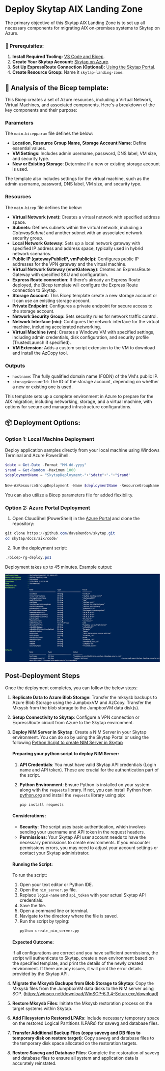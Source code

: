 # Deploy Skytap AIX Landing Zone 

The primary objective of this Skytap AIX Landing Zone is to set up all necessary components for migrating AIX on-premises systems to Skytap on Azure.

### 🚀 Prerequisites: ###

1. **Install Required Tooling:** [VS Code and Bicep](https://docs.microsoft.com/azure/azure-resource-manager/bicep/install?WT.mc_id=AZ-MVP-5000671).
2. **Create Your Skytap Account:** [Skytap on Azure](https://www.skytap.com/blog/creating-a-skytap-on-azure-account-from-the-azure-marketplace/).
3. **Set Up ExpressRoute Connection (Optional):** [Using the Skytap Portal](https://help.skytap.com/wan-create-self-managed-expressroute.html).
4. **Create Resource Group:** Name it `skytap-landing-zone`.

## 📝 Analysis of the Bicep template: ###

This Bicep creates a set of Azure resources, including a Virtual Network, Virtual Machines, and associated components. Here's a breakdown of the key components and their purpose:

### Parameters
 The `main.bicepparam` file defines the below:

- **Location, Resource Group Name, Storage Account Name**: Define essential values.
- **VM Settings**: Includes admin username, password, DNS label, VM size, and security type.
- **New or Existing Storage**: Determine if a new or existing storage account is used.

The template also includes settings for the virtual machine, such as the admin username, password, DNS label, VM size, and security type.

### Resources
 The `main.bicep` file defines the below:
   
   - **Virtual Network (vnet)**: Creates a virtual network with specified address space.
   - **Subnets**: Defines subnets within the virtual network, including a *GatewaySubnet* and another subnet with an associated network security group.
   - **Local Network Gateway**: Sets up a local network gateway with specified IP address and address space, typically used in hybrid network scenarios.
   - **Public IP (gatewayPublicIP, vmPublicIp)**: Configures public IP addresses for the VPN gateway and the virtual machine.
   - **Virtual Network Gateway (vnetGateway)**: Creates an ExpressRoute Gateway with specified SKU and configuration.
   - **Express Route connection**: If there's already an Express Route deployed, the Bicep template will configure the Express Route connection to Skytap.
   - **Storage Account**: This Bicep template create a new storage account or it can use an existing storage account.
   - **Private Endpoint**: Configures a private endpoint for secure access to the storage account.
   - **Network Security Group**: Sets security rules for network traffic control.
   - **Network Interface (nic)**: Configures the network interface for the virtual machine, including accelerated networking.
   - **Virtual Machine (vm)**: Creates a Windows VM with specified settings, including admin credentials, disk configuration, and security profile (TrustedLaunch if specified).
   - **VM Extension**: Adds a custom script extension to the VM to download and install the AzCopy tool.

### Outputs
   - `hostname`: The fully qualified domain name (FQDN) of the VM's public IP.
   - `storageAccountId`: The ID of the storage account, depending on whether a new or existing one is used.

This template sets up a complete environment in Azure to prepare for the AIX migration, including networking, storage, and a virtual machine, with options for secure and managed infrastructure configurations.



## 📦 Deployment Options: ##

### Option 1: Local Machine Deployment

Deploy application samples directly from your local machine using Windows Terminal and Azure PowerShell.

```powershell
$date = Get-Date -Format "MM-dd-yyyy"
$rand = Get-Random -Maximum 1000
$deploymentName = "SkytapDeployment-"+"$date"+"-"+"$rand"

New-AzResourceGroupDeployment -Name $deploymentName -ResourceGroupName skytap-landing-zone -TemplateFile .\main.bicep -TemplateParameterFile .\main.bicepparam -c
```

You can also utilize a Bicep parameters file for added flexibility.

### Option 2: Azure Portal Deployment

1. Open CloudShell(PowerShell) in the [Azure Portal](https://portal.azure.com) and clone the repository:

```powershell
git clone https://github.com/daveRendon/skytap.git
cd skytap/docs/aix/code/
```

2. Run the deployment script:

```powershell
./bicep-rg-deploy.ps1
```
Deployment takes up to 45 minutes. Example output:

![Deployment Output](/assets/images/aix-landing-zone-deployment-output.jpg)


## Post-Deployment Steps

Once the deployment completes, you can follow the below steps: 

1. **Replicate Data to Azure Blob Storage**: Transfer the mksysb backups to Azure Blob Storage using the JumpboxVM and AzCopy. Transfer the Mksysb from the blob storage to the JumpboxVM data disk(s).

1. **Setup Connectivity to Skytap**: Configure a VPN connection or ExpressRoute circuit from Azure to the Skytap environment.

1. **Deploy NIM Server in Skytap**: Create a NIM Server in your Skytap environment. You can do so by using the Skytap Portal or using the following [Python Script to create NIM Server in Skytap](/docs/aix/code/nim-server.py)

     #### Preparing your python script to deploy NIM Server:
   1. **API Credentials**: You must have valid Skytap API credentials (Login name and API token). These are crucial for the authentication part of the script.

   3. **Python Environment**: Ensure Python is installed on your system along with the `requests` library. If not, you can install Python from [python.org](https://www.python.org/downloads/) and install the `requests` library using pip:

      ```bash
      pip install requests
      ```

   #### Considerations:
   - **Security**: The script uses basic authentication, which involves sending your username and API token in the request headers.
   - **Permissions**: Your Skytap API user account needs to have the necessary permissions to create environments. If you encounter permissions errors, you may need to adjust your account settings or contact your Skytap administrator.

   #### Running the Script:
   To run the script:
   1. Open your text editor or Python IDE.
   1. Open the `nim_server.py` file.
   1. Replace `login-name` and `api_token` with your actual Skytap API credentials.
   1. Save the file.
   1. Open a command line or terminal.
   1. Navigate to the directory where the file is saved.
   1. Run the script by typing:
      ```bash
      python create_nim_server.py
      ```

   #### Expected Outcome:
   If all configurations are correct and you have sufficient permissions, the script will authenticate to Skytap, create a new environment based on the specified template, and print the details of the newly created environment. If there are any issues, it will print the error details provided by the Skytap API.



1. **Migrate the Mksysb Backups from Blob Storage to Skytap**: Copy the Mksysb files from the JumpboxVM data disks to the NIM server using SCP. (https://winscp.net/download/WinSCP-6.3.4-Setup.exe/download)

1. **Restore Mksysb Files**: Initiate the Mksysb restoration process on the target systems within Skytap.

1. **Add Filesystem to Restored LPARs**: Include necessary temporary space on the restored Logical Partitions (LPARs) for savevg and database files.

1. **Transfer Additional Backup Files (copy savevg and DB files to temporary disk on restore target)**: Copy savevg and database files to the temporary disk space allocated on the restoration targets.

1. **Restore Savevg and Database Files**: Complete the restoration of savevg and database files to ensure all system and application data is accurately reinstated.
